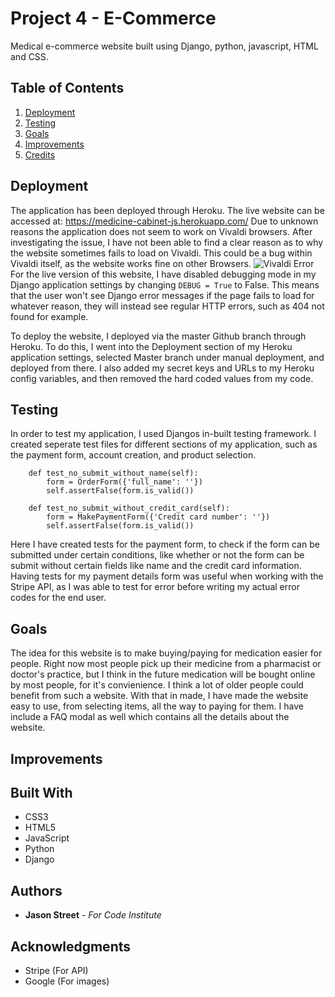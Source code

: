 # Project 4 - E-Commerce

Medical e-commerce website built using Django, python, javascript, HTML and CSS.

## Table of Contents  
1. [Deployment](#Deployment)  
2. [Testing](#Testing) 
3. [Goals](#Goals)
4. [Improvements](#Improvements)
5. [Credits](#Credits)

## Deployment <a name="Deployment"></a> 

The application has been deployed through Heroku. The live website can be accessed at: https://medicine-cabinet-js.herokuapp.com/
Due to unknown reasons the application does not seem to work on Vivaldi browsers. After investigating the issue, I have not been able to find a clear reason as to why the website sometimes fails to load on Vivaldi. This could be a bug within Vivaldi itself, as the website works fine on other Browsers.
![Vivaldi Error](https://i.imgur.com/YT87yK7.png)
For the live version of this website, I have disabled debugging mode in my Django application settings by changing ```DEBUG = True``` to False. This means that the user won't see Django error messages if the page fails to load for whatever reason, they will instead see regular HTTP errors, such as 404 not found for example.

To deploy the website, I deployed via the master Github branch through Heroku. To do this, I went into the Deployment section of my Heroku application settings, selected Master branch under manual deployment, and deployed from there. I also added my secret keys and URLs to my Heroku config variables, and then removed the hard coded values from my code.

## Testing <a name="Testing"></a>

In order to test my application, I used Djangos in-built testing framework. I created seperate test files for different sections of my application, such as the payment form, account creation, and product selection.

```
    def test_no_submit_without_name(self):
        form = OrderForm({'full_name': ''})
        self.assertFalse(form.is_valid())
        
    def test_no_submit_without_credit_card(self):
        form = MakePaymentForm({'Credit card number': ''})
        self.assertFalse(form.is_valid())
```
Here I have created tests for the payment form, to check if the form can be submitted under certain conditions, like whether or not the form can be submit without certain fields like name and the credit card information. Having tests for my payment details form was useful when working with the Stripe API, as I was able to test for error before writing my actual error codes for the end user.

## Goals <a name="Goals"></a>

The idea for this website is to make buying/paying for medication easier for people. Right now most people pick up their medicine from a pharmacist or doctor's practice, but I think in the future medication will be bought online by most people, for it's convienience. I think a lot of older people could benefit from such a website. With that in made, I have made the website easy to use, from selecting items, all the way to paying for them. I have include a FAQ modal as well which contains all the details about the website.


## Improvements <a name="Improvements"></a>


## Built With <a name="Credits"></a>

* CSS3
* HTML5
* JavaScript
* Python
* Django

## Authors

* **Jason Street** - *For Code Institute*

## Acknowledgments

* Stripe (For API)
* Google (For images)

